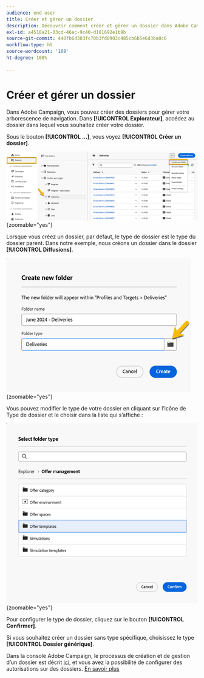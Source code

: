 ```yaml
---
audience: end-user
title: Créer et gérer un dossier
description: Découvrir comment créer et gérer un dossier dans Adobe Campaign
exl-id: a4518a21-03cd-46ac-9c40-d181692e1b9b
source-git-commit: 440fb6d303fc70b3fd0903c485cb6b5e6d3ba0c6
workflow-type: ht
source-wordcount: '168'
ht-degree: 100%

---
```


# Créer et gérer un dossier

Dans Adobe Campaign, vous pouvez créer des dossiers pour gérer votre arborescence de navigation. Dans **[!UICONTROL Explorateur]**, accédez au dossier dans lequel vous souhaitez créer votre dossier.

Sous le bouton **[!UICONTROL ...]**, vous voyez **[!UICONTROL Créer un dossier]**.

![](assets/folder_create.png){zoomable="yes"}

Lorsque vous créez un dossier, par défaut, le type de dossier est le type du dossier parent.
Dans notre exemple, nous créons un dossier dans le dossier **[!UICONTROL Diffusions]**.

![](assets/folder_new.png){zoomable="yes"}

Vous pouvez modifier le type de votre dossier en cliquant sur l’icône de Type de dossier et le choisir dans la liste qui s’affiche :

![](assets/folder_type.png){zoomable="yes"}

Pour configurer le type de dossier, cliquez sur le bouton **[!UICONTROL Confirmer]**.

Si vous souhaitez créer un dossier sans type spécifique, choisissez le type **[!UICONTROL Dossier générique]**.

Dans la console Adobe Campaign, le processus de création et de gestion d’un dossier est décrit [ici](https://experienceleague.adobe.com/fr/docs/campaign/campaign-v8/config/configuration/folders-and-views), et vous avez la possibilité de configurer des autorisations sur des dossiers. [En savoir plus](https://experienceleague.adobe.com/fr/docs/campaign/campaign-v8/admin/permissions/folder-permissions)

